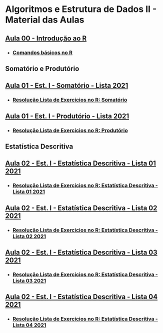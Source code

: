 # Algoritmos e Estrutura de Dados II - Material das Aulas

## [Aula 00 - Introdução ao R](https://github.com/gustavowillam/AEDII/blob/main/slides/1-Apresentacao%20Disciplina.pdf)

* ### [Comandos básicos no R](https://github.com/gustavowillam/AEDII/blob/main/programas/Aula00_R_basico.R)

## Somatório e Produtório

## [Aula 01 - Est. I - Somatório - Lista 2021](https://github.com/gustavowillam/AEDII/blob/main/Estatistica_I/1-Somat%C3%B3rio-Lista%20de%20Exerc%C3%ADcios%202021.pdf)

* ### [Resolução Lista de Exercicios no R: Somatório](https://github.com/gustavowillam/AEDII/blob/main/programas/Aula01_L1_2021.R)

## [Aula 01 - Est. I - Produtório - Lista 2021](https://github.com/gustavowillam/AEDII/blob/main/Estatistica_I/2-Produt%C3%B3rio-Lista%20de%20Exerc%C3%ADcios%202021.pdf)

* ### [Resolução Lista de Exercicios no R: Produtório](https://github.com/gustavowillam/AEDII/blob/main/programas/Aula01_L2_2021.R)

## Estatística Descritiva

## [Aula 02 - Est. I - Estatística Descritiva - Lista 01 2021](https://github.com/gustavowillam/AEDII/blob/main/Estatistica_I/1-Estat%C3%ADstica%20Descritiva%20-%20Aula%201-Lista%20de%20Exerc%C3%ADcios%202021.pdf)

* ### [Resolução Lista de Exercicios no R: Estatística Descritiva - Lista 01 2021](https://github.com/gustavowillam/AEDII/blob/main/programas/Aula02_L1_2021.R)

## [Aula 02 - Est. I - Estatística Descritiva - Lista 02 2021](https://github.com/gustavowillam/AEDII/blob/main/Estatistica_I/2-Estat%C3%ADstica%20Descritiva%20-%20Aula%202-Lista%20de%20Exerc%C3%ADcios%202021.pdf)

* ### [Resolução Lista de Exercicios no R: Estatística Descritiva - Lista 02 2021](https://github.com/gustavowillam/AEDII/blob/main/programas/Aula02_L2_2021.R)

## [Aula 02 - Est. I - Estatística Descritiva - Lista 03 2021](https://github.com/gustavowillam/AEDII/blob/main/Estatistica_I/3-Estat%C3%ADstica%20Descritiva%20-%20Aula%203-Lista%20de%20Exerc%C3%ADcios%202021.pdf)

* ### [Resolução Lista de Exercicios no R: Estatística Descritiva - Lista 03 2021](https://github.com/gustavowillam/AEDII/blob/main/programas/Aula02_L3_2021.R)

## [Aula 02 - Est. I - Estatística Descritiva - Lista 04 2021](https://github.com/gustavowillam/AEDII/blob/main/Estatistica_I/4-Estat%C3%ADstica%20Descritiva%20-%20Aula%204-Lista%20de%20Exerc%C3%ADcios%202021.pdf)

* ### [Resolução Lista de Exercicios no R: Estatística Descritiva - Lista 04 2021](https://github.com/gustavowillam/AEDII/blob/main/programas/Aula02_L4_2021.R)




